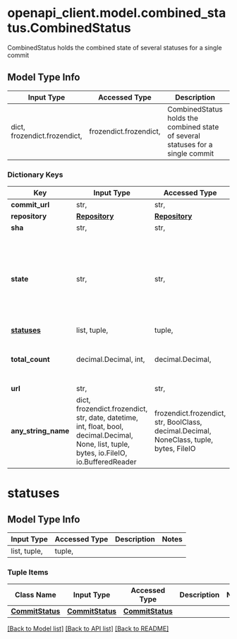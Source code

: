 # openapi_client.model.combined_status.CombinedStatus

CombinedStatus holds the combined state of several statuses for a single commit

## Model Type Info
Input Type | Accessed Type | Description | Notes
------------ | ------------- | ------------- | -------------
dict, frozendict.frozendict,  | frozendict.frozendict,  | CombinedStatus holds the combined state of several statuses for a single commit | 

### Dictionary Keys
Key | Input Type | Accessed Type | Description | Notes
------------ | ------------- | ------------- | ------------- | -------------
**commit_url** | str,  | str,  |  | [optional] 
**repository** | [**Repository**](Repository.md) | [**Repository**](Repository.md) |  | [optional] 
**sha** | str,  | str,  |  | [optional] 
**state** | str,  | str,  | CommitStatusState holds the state of a CommitStatus It can be \&quot;pending\&quot;, \&quot;success\&quot;, \&quot;error\&quot;, \&quot;failure\&quot;, and \&quot;warning\&quot; | [optional] 
**[statuses](#statuses)** | list, tuple,  | tuple,  |  | [optional] 
**total_count** | decimal.Decimal, int,  | decimal.Decimal,  |  | [optional] value must be a 64 bit integer
**url** | str,  | str,  |  | [optional] 
**any_string_name** | dict, frozendict.frozendict, str, date, datetime, int, float, bool, decimal.Decimal, None, list, tuple, bytes, io.FileIO, io.BufferedReader | frozendict.frozendict, str, BoolClass, decimal.Decimal, NoneClass, tuple, bytes, FileIO | any string name can be used but the value must be the correct type | [optional]

# statuses

## Model Type Info
Input Type | Accessed Type | Description | Notes
------------ | ------------- | ------------- | -------------
list, tuple,  | tuple,  |  | 

### Tuple Items
Class Name | Input Type | Accessed Type | Description | Notes
------------- | ------------- | ------------- | ------------- | -------------
[**CommitStatus**](CommitStatus.md) | [**CommitStatus**](CommitStatus.md) | [**CommitStatus**](CommitStatus.md) |  | 

[[Back to Model list]](../../README.md#documentation-for-models) [[Back to API list]](../../README.md#documentation-for-api-endpoints) [[Back to README]](../../README.md)

